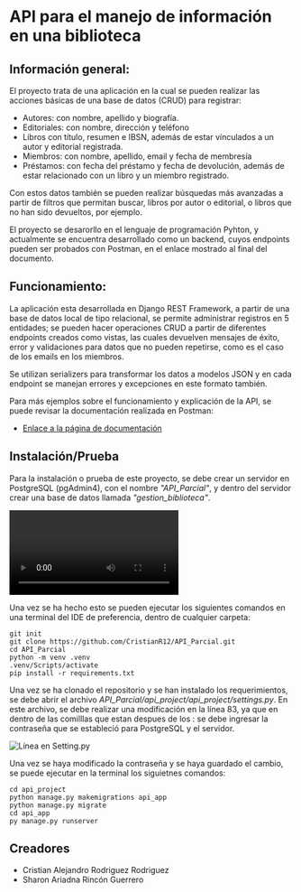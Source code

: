 # API para el manejo de información en una biblioteca

## Información general:
El proyecto trata de una aplicación en la cual se pueden realizar las acciones básicas de una base de datos (CRUD) para registrar:
- Autores: con nombre, apellido y biografía.
- Editoriales: con nombre, dirección y teléfono
- Libros con título, resumen e IBSN, además de estar vínculados a un autor y editorial registrada.
- Miembros: con nombre, apellido, email y fecha de membresía
- Préstamos: con fecha del préstamo y fecha de devolución, además de estar relacionado con un libro y un miembro registrado.

Con estos datos también se pueden realizar búsquedas más avanzadas a partir de filtros que permitan buscar, libros por autor o editorial, o libros que no han sido devueltos, por ejemplo.

El proyecto se desarorllo en el lenguaje de programación Pyhton, y actualmente se encuentra desarrollado como un backend, cuyos endpoints pueden ser probados con Postman, en el enlace mostrado al final del documento.

## Funcionamiento:
La aplicación esta desarrollada en Django REST Framework, a partir de una base de datos local de tipo relacional, se permite administrar registros en 5 entidades; se pueden hacer operaciones CRUD a partir de diferentes endpoints creados como vistas, las cuales devuelven mensajes de éxito, error y validaciones para datos que no pueden repetirse, como es el caso de los emails en los miembros.

Se utilizan serializers para transformar los datos a modelos JSON y en cada endpoint se manejan errores y excepciones en este formato también.

Para más ejemplos sobre el funcionamiento y explicación de la API, se puede revisar la documentación realizada en Postman:
* [Enlace a la página de documentación](https://documenter.getpostman.com/view/43047808/2sB3HjM1qH)

## Instalación/Prueba
Para la instalación o prueba de este proyecto, se debe crear un servidor en PostgreSQL (pgAdmin4), con el nombre *"API_Parcial"*, y dentro del servidor crear una base de datos llamada *"gestion_biblioteca"*.

![Video Explicación - Creación de la base de datos en Postgre](./img/TutorialDB.mp4)

Una vez se ha hecho esto se pueden ejecutar los siguientes comandos en una terminal del IDE de preferencia, dentro de cualquier carpeta:
```
git init
git clone https://github.com/CristianR12/API_Parcial.git
cd API_Parcial
python -m venv .venv
.venv/Scripts/activate
pip install -r requirements.txt
```

Una vez se ha clonado el repositorio y se han instalado los requerimientos, se debe abrir el archivo *API_Parcial/api_project/api_project/settings.py*. En este archivo, se debe realizar una modificación en la línea 83, ya que en dentro de las comilllas que estan despues de los : se debe ingresar la contraseña que se estableció para PostgreSQL y el servidor.

![Línea en Setting.py](lineaSetting.png)

Una vez se haya modificado la contraseña y se haya guardado el cambio, se puede ejecutar en la terminal los siguietnes comandos:

```
cd api_project
python manage.py makemigrations api_app
python manage.py migrate
cd api_app
py manage.py runserver
```

## Creadores
- Cristian Alejandro Rodriguez Rodriguez
- Sharon Ariadna Rincón Guerrero